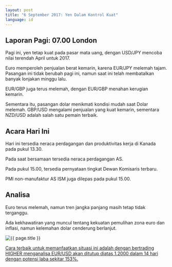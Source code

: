 ```yaml
---
layout: post
title: "6 September 2017: Yen Dalam Kontrol Kuat"
language: id
---
```

## Laporan Pagi: 07.00 London

Pagi ini, yen tetap kuat pada pasar mata uang, dengan USD/JPY mencoba nilai terendah April untuk 2017.

Euro memperoleh penjualan berat kemarin, karena EUR/JPY melemah tajam. Pasangan ini tidak berubah pagi ini, namun saat ini telah membatalkan banyak lonjakan minggu lalu.

EUR/GBP juga terus melemah, dengan EUR/GBP menahan kerugian kemarin.

Sementara itu, pasangan dolar menikmati kondisi mudah saat Dolar melemah. GBP/USD mengalami penjualan yang kuat kemarin, sementara NZD/USD adalah salah satu pemain terbaik.

## Acara Hari Ini

Hari ini tersedia neraca perdagangan dan produktivitas kerja di Kanada pada pukul 13.30.

Pada saat bersamaan tersedia neraca perdagangan AS.

Pada pukul 15.00, tersedia pernyataan tingkat Dewan Komisaris terbaru.

PMI non-manufaktur AS ISM juga dilepas pada pukul 15.00.

## Analisa

Euro terus melemah, namun tren jangka panjang masih tetap tidak terganggu.

Ada kekhawatiran yang muncul tentang kekuatan pemulihan zona euro dan inflasi, namun kelemahan dolar cenderung berlanjut.

<img src="{{ site.url }}/images/sep-17/id-06-sep-17.png" alt="{{ page.title }}" title="{{ page.title }}">

<a href="%LINK%%?currency=USD& market=forex&underlying=frxEURUSD&formname=higherlower&duration_amount=14&duration_units=d&amount=10&amount_type=payout&expiry_type=duration&barrier=1.2" target="_blank">Cara terbaik untuk memanfaatkan situasi ini adalah dengan bertrading HIGHER menganalisa EUR/USD akan ditutup diatas 1.2000 dalam 14 hari dengan potensi laba sekitar 153%.</a>